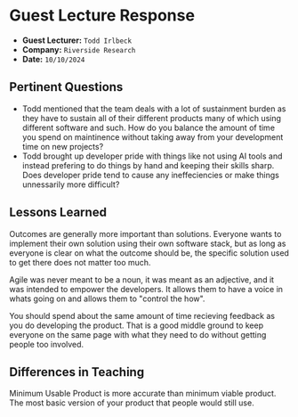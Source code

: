 # Guest Lecture Response
* **Guest Lecturer:** `Todd Irlbeck`
* **Company:** `Riverside Research`
* **Date:** `10/10/2024`

## Pertinent Questions
* Todd mentioned that the team deals with a lot of sustainment burden as they have to sustain all of their different products many of 
which using different software and such. How do you balance the amount of time you spend on maintinence without taking away from your 
development time on new projects?
* Todd brought up developer pride with things like not using AI tools and instead prefering to do things by hand and keeping their skills sharp. Does developer pride tend to cause any ineffeciencies or make things unnessarily more difficult?

## Lessons Learned
Outcomes are generally more important than solutions. Everyone wants to implement their own solution using their own software stack, 
but as long as everyone is clear on what the outcome should be, the specific solution used to get there does not matter too much.

Agile was never meant to be a noun, it was meant as an adjective, and it was intended to empower the developers. It allows them to have 
a voice in whats going on and allows them to "control the how".

You should spend about the same amount of time recieving feedback as you do developing the product. That is a good middle ground to 
keep everyone on the same page with what they need to do without getting people too involved.

## Differences in Teaching
Minimum Usable Product is more accurate than minimum viable product. The most basic version of your product that people would still use.